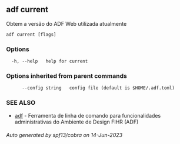 ## adf current

Obtem a versão do ADF Web utilizada atualmente

```
adf current [flags]
```

### Options

```
  -h, --help   help for current
```

### Options inherited from parent commands

```
      --config string   config file (default is $HOME/.adf.toml)
```

### SEE ALSO

* [adf](adf.md)	 - Ferramenta de linha de comando para funcionalidades administrativas do Ambiente de Design FIHR (ADF)

###### Auto generated by spf13/cobra on 14-Jun-2023
